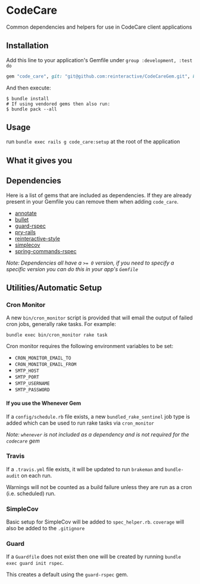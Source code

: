 # CodeCare

Common dependencies and helpers for use in CodeCare client applications

## Installation

Add this line to your application's Gemfile under `group :development, :test do`
```ruby
gem "code_care", git: "git@github.com:reinteractive/CodeCareGem.git", branch: "master"
```

And then execute:

    $ bundle install
    # If using vendored gems then also run:
    $ bundle pack --all

## Usage

run `bundle exec rails g code_care:setup` at the root of the application

## What it gives you

## Dependencies

Here is a list of gems that are included as dependencies. If they are already present in your Gemfile you can remove them when adding `code_care`.

* [annotate](https://github.com/ctran/annotate_model)
* [bullet](https://github.com/flyerhzm/bullet)
* [guard-rspec](https://github.com/guard/guard-rspec)
* [pry-rails](https://github.com/rweng/pry-rails)
* [reinteractive-style](https://github.com/reinteractive/reinteractive-style)
* [simplecov](https://github.com/colszowka/simplecov)
* [spring-commands-rspec](https://github.com/jonleighton/spring-commands-rspec)

*Note: Dependencies all have a `>= 0` version, if you need to specify a specific version you can do this in your app's `Gemfile`*

## Utilities/Automatic Setup

### Cron Monitor

A new `bin/cron_monitor` script is provided that will email the output of failed cron jobs, generally rake tasks. For example:

`bundle exec bin/cron_monitor rake task`

Cron monitor requires the following environment variables to be set:

* `CRON_MONITOR_EMAIL_TO`
* `CRON_MONITOR_EMAIL_FROM`
* `SMTP_HOST`
* `SMTP_PORT`
* `SMTP_USERNAME`
* `SMTP_PASSWORD`

#### If you use the Whenever Gem

If a `config/schedule.rb` file exists, a new `bundled_rake_sentinel` job type is added which can be used to run rake tasks via `cron_monitor`

*Note: `whenever` is not included as a dependency and is not required for the `codecare` gem*

### Travis

If a `.travis.yml` file exists, it will be updated to run `brakeman` and `bundle-audit` on each run.

Warnings will not be counted as a build failure unless they are run as a cron (i.e. scheduled) run.

### SimpleCov

Basic setup for SimpleCov will be added to `spec_helper.rb`.
`coverage` will also be added to the `.gitignore`

### Guard

If a `Guardfile` does not exist then one will be created by running `bundle exec guard init rspec`.

This creates a default using the `guard-rspec` gem.


